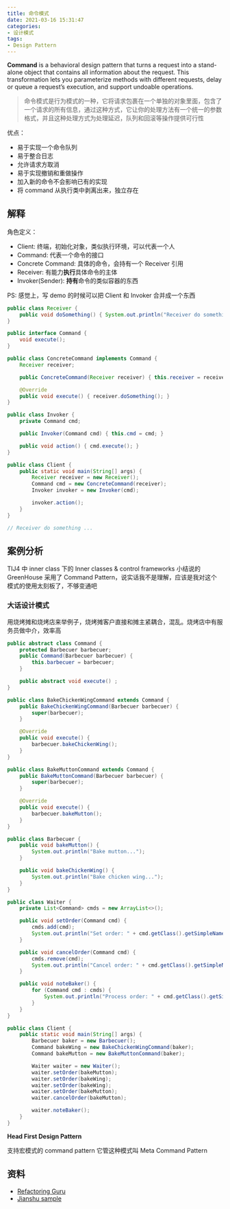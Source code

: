 ```yaml
---
title: 命令模式
date: 2021-03-16 15:31:47
categories:
- 设计模式 
tags:
- Design Pattern
---
```


**Command** is a behavioral design pattern that turns a request into a stand-alone object that contains all information about the request. This transformation lets you parameterize methods with different requests, delay or queue a request’s execution, and support undoable operations.

> 命令模式是行为模式的一种，它将请求包裹在一个单独的对象里面，包含了一个请求的所有信息，通过这种方式，它让你的处理方法有一个统一的参数格式，并且这种处理方式为处理延迟，队列和回滚等操作提供可行性

优点：

* 易于实现一个命令队列
* 易于整合日志
* 允许请求方取消
* 易于实现撤销和重做操作
* 加入新的命令不会影响已有的实现
* 将 command 从执行类中剥离出来，独立存在

## 解释

角色定义：

* Client: 终端，初始化对象，类似执行环境，可以代表一个人
* Command: 代表一个命令的接口
* Concrete Command: 具体的命令，会持有一个 Receiver 引用
* Receiver: 有能力**执行**具体命令的主体
* Invoker(Sender): **持有**命令的类似容器的东西

PS: 感觉上，写 demo 的时候可以把 Client 和 Invoker 合并成一个东西

```java
public class Receiver {
    public void doSomething() { System.out.println("Receiver do something ..."); }
}

public interface Command {
    void execute();
}

public class ConcreteCommand implements Command {
    Receiver receiver;

    public ConcreteCommand(Receiver receiver) { this.receiver = receiver; }

    @Override
    public void execute() { receiver.doSomething(); }
}

public class Invoker {
    private Command cmd;

    public Invoker(Command cmd) { this.cmd = cmd; }

    public void action() { cmd.execute(); }
}

public class Client {
    public static void main(String[] args) {
        Receiver receiver = new Receiver();
        Command cmd = new ConcreteCommand(receiver);
        Invoker invoker = new Invoker(cmd);

        invoker.action();
    }
}

// Receiver do something ...
```

## 案例分析

TIJ4 中 inner class 下的 Inner classes & control frameworks 小结说的 GreenHouse 采用了 Command Pattern，说实话我不是理解，应该是我对这个模式的使用太刻板了，不够变通吧

### 大话设计模式

用烧烤摊和烧烤店来举例子，烧烤摊客户直接和摊主紧耦合，混乱。烧烤店中有服务员做中介，效率高

```java
public abstract class Command {
    protected Barbecuer barbecuer;
    public Command(Barbecuer barbecuer) {
        this.barbecuer = barbecuer;
    }

    public abstract void execute() ;
}

public class BakeChickenWingCommand extends Command {
    public BakeChickenWingCommand(Barbecuer barbecuer) {
        super(barbecuer);
    }

    @Override
    public void execute() {
        barbecuer.bakeChickenWing();
    }
}

public class BakeMuttonCommand extends Command {
    public BakeMuttonCommand(Barbecuer barbecuer) {
        super(barbecuer);
    }

    @Override
    public void execute() {
        barbecuer.bakeMutton();
    }
}

public class Barbecuer {
    public void bakeMutton() {
        System.out.println("Bake mutton...");
    }

    public void bakeChickenWing() {
        System.out.println("Bake chicken wing...");
    }
}

public class Waiter {
    private List<Command> cmds = new ArrayList<>();

    public void setOrder(Command cmd) {
        cmds.add(cmd);
        System.out.println("Set order: " + cmd.getClass().getSimpleName() + ", Time: " + new Date());
    }

    public void cancelOrder(Command cmd) {
        cmds.remove(cmd);
        System.out.println("Cancel order: " + cmd.getClass().getSimpleName() + ", Time: " + new Date());
    }

    public void noteBaker() {
        for (Command cmd : cmds) {
            System.out.println("Process order: " + cmd.getClass().getSimpleName() + ", Time: " + new Date());
        }
    }
}

public class Client {
    public static void main(String[] args) {
        Barbecuer baker = new Barbecuer();
        Command bakeWing = new BakeChickenWingCommand(baker);
        Command bakeMutton = new BakeMuttonCommand(baker);

        Waiter waiter = new Waiter();
        waiter.setOrder(bakeMutton);
        waiter.setOrder(bakeWing);
        waiter.setOrder(bakeWing);
        waiter.setOrder(bakeMutton);
        waiter.cancelOrder(bakeMutton);

        waiter.noteBaker();
    }
}
```

**Head First Design Pattern**

支持宏模式的 command pattern 它管这种模式叫 Meta Command Pattern

## 资料

* [Refactoring Guru](https://refactoring.guru/design-patterns/command)
* [Jianshu sample](https://www.jianshu.com/p/5901e76a6348)